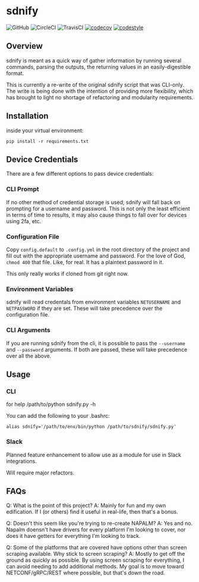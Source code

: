 # sdnify

![GitHub](https://img.shields.io/github/license/ericrochow/sdnify)
![CircleCI](https://img.shields.io/circleci/build/github/ericrochow/sdnify/master)
![TravisCI](https://img.shields.io/travis/ericrochow/sdnify/master)
[![codecov](https://codecov.io/gh/ericrochow/sdnify/branch/such_refactor/graph/badge.svg)](https://codecov.io/gh/ericrochow/sdnify)
[![codestyle](https://img.shields.io/badge/code%20style-black-black)](https://github.com/psf/black)

## Overview

sdnify is meant as a quick way of gather information by running several commands, parsing the outputs, the returning values in an easily-digestible format.


This is currently a re-write of the original sdnify script that was CLI-only. The write is being done with the intention of providing more flexibility, which has brought to light no shortage of refactoring and modularity requirements.

## Installation

inside your virtual environment:

``pip install -r requirements.txt``


## Device Credentials

There are a few different options to pass device credentials:

### CLI Prompt

If no other method of credential storage is used, sdnify will fall back on prompting for a username and password. This is not only the least efficient in terms of time to results, it may also cause things to fall over for devices using 2fa, etc.

### Configuration File

Copy ``config.default`` to ``.config.yml`` in the root directory of the project and fill out with the appropriate username and password. For the love of God, ``chmod 400`` that file. Like, for real. It has a plaintext password in it.

This only really works if cloned from git right now.

### Environment Variables

sdnify will read credentals from environment variables `NETUSERNAME` and `NETPASSWORD` if they are set. These will take precedence over the configuration file.

### CLI Arguments

If you are running sdnify from the cli, it is possible to pass the `--username` and `--password` arguments. If both are passed, these will take precedence over all the above.

## Usage

### CLI

for help /path/to/python sdnify.py -h

You can add the following to your .bashrc:

``alias sdnify='/path/to/env/bin/python /path/to/sdnify/sdnify.py'``

### Slack

Planned feature enhancement to allow use as a module for use in Slack integrations.

Will require major refactors.

## FAQs

Q: What is the point of this project?
A: Mainly for fun and my own edification. If I (or others) find it useful in
   real-life, then that's a bonus.

Q: Doesn't this seem like you're trying to re-create NAPALM?
A: Yes and no. Napalm doensn't have drivers for every platform I'm looking to
   cover, nor does it have getters for everything I'm looking to track.

Q: Some of the platforms that are covered have options other than screen
   scraping available. Why stick to screen scraping?
A: Mostly to get off the ground as quickly as possible. By using screen
   scraping for everything, I can avoid needing to add additional methods. My
   goal is to move toward NETCONF/gRPC/REST where possible, but that's down the
   road.
